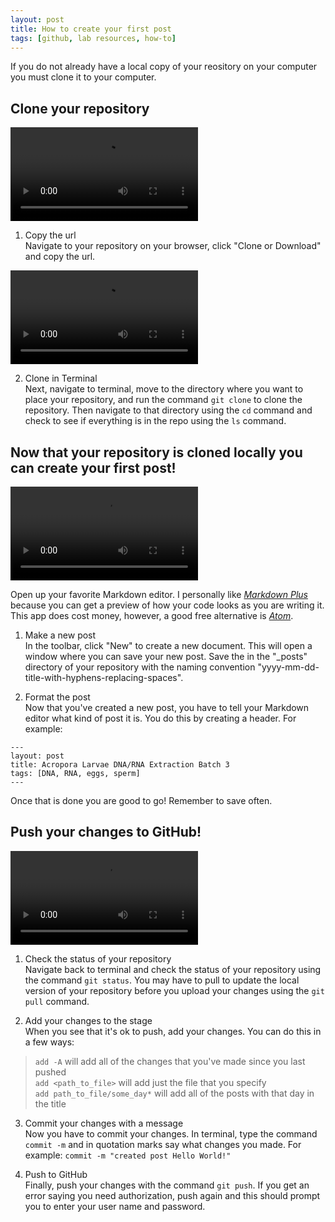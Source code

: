 ```yaml
---
layout: post
title: How to create your first post
tags: [github, lab resources, how-to]
---
```


If you do not already have a local copy of your reository on your computer you must clone it to your computer.

## Clone your repository
  
![clone_remote_github_repo_1.mov](https://github.com/echille/E.-Chille-Open-Lab-Notebook/raw/master/images/clone_remote_github_repo_1.mov)

1. Copy the url  
Navigate to your repository on your browser, click "Clone or Download" and copy the url. 

![clone_remote_github_repo_1.mov](https://github.com/echille/E.-Chille-Open-Lab-Notebook/raw/master/images/clone_remote_github_repo_2.mov)

2.  Clone in Terminal  
Next, navigate to terminal, move to the directory where you want to place your repository, and run the command ```git clone``` to clone the repository. Then navigate to that directory using the ```cd``` command and check to see if everything is in the repo using the ```ls``` command.  

## Now that your repository is cloned locally you can create your first post!

![make_a_post.mov](https://github.com/echille/E.-Chille-Open-Lab-Notebook/raw/master/images/make_a_post.mov)

Open up your favorite Markdown editor. I personally like *[Markdown Plus](https://tylingsoft.com/markdown-plus/)* because you can get a preview of how your code looks as you are writing it. This app does cost money, however, a good free alternative is *[Atom](https://atom.io/packages/markdown-writer)*.

1. Make a new post  
In the toolbar, click "New" to create a new document. This will open a window where you can save your new post. Save the in the "_posts" directory of your repository with the naming convention "yyyy-mm-dd-title-with-hyphens-replacing-spaces". 

2. Format the post  
Now that you've created a new post, you have to tell your Markdown editor what kind of post it is. You do this by creating a header. For example:

```
---
layout: post
title: Acropora Larvae DNA/RNA Extraction Batch 3
tags: [DNA, RNA, eggs, sperm]
---
```

Once that is done you are good to go! Remember to save often.

## Push your changes to GitHub!

![push_post.mov](https://github.com/echille/E.-Chille-Open-Lab-Notebook/raw/master/images/push_post.mov)  

1. Check the status of your repository  
Navigate back to terminal and check the status of your repository using the command ```git status```. You may have to pull to update the local version of your repository before you upload your changes using the ```git pull``` command.

2. Add your changes to the stage  
When you see that it's ok to push, add your changes. You can do this in a few ways:

>```add -A``` will add all of the changes that you've made since you last pushed  
>```add <path_to_file>``` will add just the file that you specify  
>```add path_to_file/some_day*``` will add all of the posts with that day in the title

3. Commit your changes with a message  
Now you have to commit your changes. In terminal, type the command ```commit -m``` and in quotation marks say what changes you made. For example:  ```commit -m "created post Hello World!"```

4. Push to GitHub  
Finally, push your changes with the command ```git push```. If you get an error saying you need authorization, push again and this should prompt you to enter your user name and password.  
